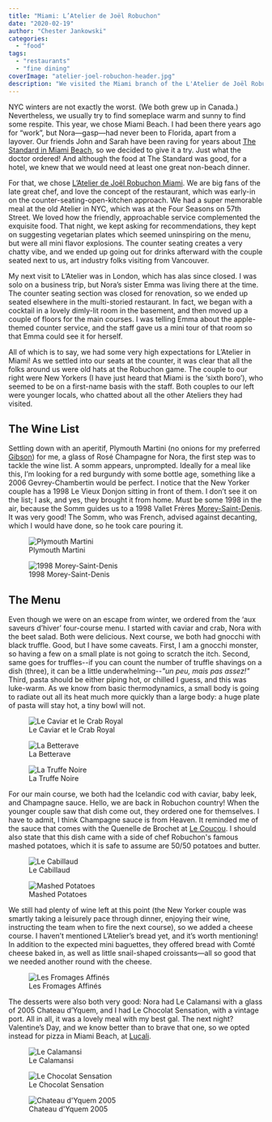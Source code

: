```yaml
---
title: "Miami: L’Atelier de Joël Robuchon"
date: "2020-02-19"
author: "Chester Jankowski"
categories: 
  - "food"
tags: 
  - "restaurants"
  - "fine dining"
coverImage: "atelier-joel-robuchon-header.jpg"
description: "We visited the Miami branch of the L'Atelier de Joël Robuchon. How would it stack up the other outposts of the late great chef?"
---
```


NYC winters are not exactly the worst. (We both grew up in Canada.) Nevertheless, we usually try to find someplace warm and sunny to find some respite. This year, we chose Miami Beach. I had been there years ago for “work”, but Nora—gasp—had never been to Florida, apart from a layover. Our friends John and Sarah have been raving for years about [The Standard in Miami Beach](https://www.standardhotels.com/miami/properties/miami-beach), so we decided to give it a try. Just what the doctor ordered! And although the food at The Standard was good, for a hotel, we knew that we would need at least one great non-beach dinner.

For that, we chose [L’Atelier de Joël Robuchon Miami](https://latelier-miami.com). We are big fans of the late great chef, and love the concept of the restaurant, which was early-in on the counter-seating-open-kitchen approach. We had a super memorable meal at the old Atelier in NYC, which was at the Four Seasons on 57th Street. We loved how the friendly, approachable service complemented the exquisite food. That night, we kept asking for recommendations, they kept on suggesting vegetarian plates which seemed uninspiring on the menu, but were all mini flavor explosions. The counter seating creates a very chatty vibe, and we ended up going out for drinks afterward with the couple seated next to us, art industry folks visiting from Vancouver.

My next visit to L’Atelier was in London, which has alas since closed. I was solo on a business trip, but Nora’s sister Emma was living there at the time. The counter seating section was closed for renovation, so we ended up seated elsewhere in the multi-storied restaurant. In fact, we began with a cocktail in a lovely dimly-lit room in the basement, and then moved up a couple of floors for the main courses. I was telling Emma about the apple-themed counter service, and the staff gave us a mini tour of that room so that Emma could see it for herself.

All of which is to say, we had some very high expectations for L’Atelier in Miami! As we settled into our seats at the counter, it was clear that all the folks around us were old hats at the Robuchon game. The couple to our right were New Yorkers (I have just heard that Miami is the ‘sixth boro’), who seemed to be on a first-name basis with the staff. Both couples to our left were younger locals, who chatted about all the other Ateliers they had visited.

## The Wine List

Settling down with an aperitif, Plymouth Martini (no onions for my preferred [Gibson](https://www.culturednyc.com/friday-at-five-the-gibson/)) for me, a glass of Rosé Champagne for Nora, the first step was to tackle the wine list. A somm appears, unprompted. Ideally for a meal like this, I’m looking for a red burgundy with some bottle age, something like a 2006 Gevrey-Chambertin would be perfect. I notice that the New Yorker couple has a 1998 Le Vieux Donjon sitting in front of them. I don’t see it on the list; I ask, and yes, they brought it from home. Must be some 1998 in the air, because the Somm guides us to a 1998 Vallet Frères [Morey-Saint-Denis](https://en.wikipedia.org/wiki/Morey-Saint-Denis_wine). It was very good! The Somm, who was French, advised against decanting, which I would have done, so he took care pouring it.

<div class="two-column">
<figure><img src="images/atelier-joel-robuchon-11.jpg" alt="Plymouth Martini"><figcaption>Plymouth Martini</figcaption></figure>
<figure><img src="images/atelier-joel-robuchon-10.jpg" alt="1998 Morey-Saint-Denis"><figcaption>1998 Morey-Saint-Denis</figcaption></figure>
</div>

## The Menu

Even though we were on an escape from winter, we ordered from the ‘aux saveurs d’hiver’ four-course menu. I started with caviar and crab, Nora with the beet salad. Both were delicious. Next course, we both had gnocchi with black truffle. Good, but I have some caveats. First, I am a gnocchi monster, so having a few on a small plate is not going to scratch the itch. Second, same goes for truffles--if you can count the number of truffle shavings on a dish (three), it can be a little underwhelming--_"un peu, mais pas assez!"_ Third, pasta should be either piping hot, or chilled I guess, and this was luke-warm. As we know from basic thermodynamics, a small body is going to radiate out all its heat much more quickly than a large body: a huge plate of pasta will stay hot, a tiny bowl will not.

<div class="three-column">
<figure><img src="images/atelier-joel-robuchon-08.jpg" alt="Le Caviar et le Crab Royal"><figcaption>Le Caviar et le Crab Royal</figcaption></figure>
<figure><img src="images/atelier-joel-robuchon-09.jpg" alt="La Betterave"><figcaption>La Betterave</figcaption></figure>
<figure><img src="images/atelier-joel-robuchon-07.jpg" alt="La Truffe Noire"><figcaption>La Truffe Noire</figcaption></figure>
</div>

For our main course, we both had the Icelandic cod with caviar, baby leek, and Champagne sauce. Hello, we are back in Robuchon country! When the younger couple saw that dish come out, they ordered one for themselves. I have to admit, I think Champagne sauce is from Heaven. It reminded me of the sauce that comes with the Quenelle de Brochet at [Le Coucou](https://lecoucou.com/). I should also state that this dish came with a side of chef Robuchon's famous mashed potatoes, which it is safe to assume are 50/50 potatoes and butter.

<div class="two-column">
<figure><img src="images/atelier-joel-robuchon-06.jpg"" alt="Le Cabillaud"><figcaption>Le Cabillaud</figcaption></figure>
<figure><img src="images/atelier-joel-robuchon-05.jpg" alt="Mashed Potatoes"><figcaption>Mashed Potatoes</figcaption></figure>
</div>

We still had plenty of wine left at this point (the New Yorker couple was smartly taking a leisurely pace through dinner, enjoying their wine, instructing the team when to fire the next course), so we added a cheese course. I haven’t mentioned L’Atelier’s bread yet, and it’s worth mentioning! In addition to the expected mini baguettes, they offered bread with Comté cheese baked in, as well as little snail-shaped croissants—all so good that we needed another round with the cheese.

<figure><img src="images/atelier-joel-robuchon-04.jpg" alt="Les Fromages Affinés"><figcaption>Les Fromages Affinés</figcaption></figure>

The desserts were also both very good: Nora had Le Calamansi with a glass of 2005 Chateau d’Yquem, and I had Le Chocolat Sensation, with a vintage port. All in all, it was a lovely meal with my best gal. The next night? Valentine’s Day, and we know better than to brave that one, so we opted instead for pizza in Miami Beach, at [Lucali](https://www.lucalimenu.com/).

<div class="two-column">
<figure><img src="images/atelier-joel-robuchon-02.jpg" alt="Le Calamansi"><figcaption>Le Calamansi</figcaption></figure>
<figure><img src="images/atelier-joel-robuchon-01.jpg" alt="Le Chocolat Sensation"><figcaption>Le Chocolat Sensation</figcaption></figure>
</div>

<figure><img src="images/atelier-joel-robuchon-03.jpg" alt="Chateau d'Yquem 2005"><figcaption>Chateau d'Yquem 2005</figcaption></figure>
